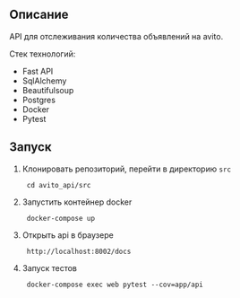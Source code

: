 ## Описание
API для отслеживания количества объявлений на avito.

Стек технологий:
- Fast API
- SqlAlchemy
- Beautifulsoup
- Postgres
- Docker
- Pytest

## Запуск
1. Клонировать репозиторий, перейти в директорию `src`

        cd avito_api/src

2. Запустить контейнер docker

        docker-compose up

3. Открыть api в браузере

        http://localhost:8002/docs

4. Запуск тестов

        docker-compose exec web pytest --cov=app/api

